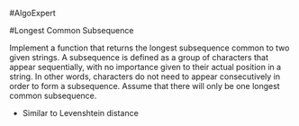 #AlgoExpert

#Longest Common Subsequence

Implement a function that returns the longest subsequence common to two given strings. A subsequence is defined as a group of characters that appear sequentially, with no importance given to their actual position in a string. In other words, characters do not need to appear consecutively in order to form a subsequence. Assume that there will only be one longest common subsequence.

- Similar to Levenshtein distance
